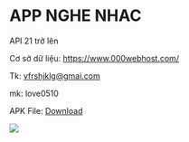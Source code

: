 
# APP NGHE NHAC

API 21 trở lên

Cơ sở dữ liệu: https://www.000webhost.com/	

Tk: vfrshjklg@gmai.com	

mk: love0510

APK File: [Download](https://drive.google.com/file/d/1-hxF8kv7nrVFtD8a6JAIcqV-wd6qWWi3/view?usp=sharing)
 
<img src="https://drive.google.com/file/d/1rqQM2t1mhXIBj8NITtdzz4npEhyPbpQ3/view?usp=sharing">
 
